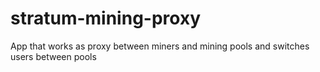 stratum-mining-proxy
====================

App that works as proxy between miners and mining pools and switches users between pools
